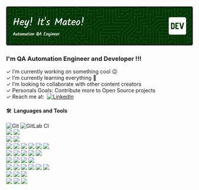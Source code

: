 ![Header](./github-header-image.png)

### I'm QA Automation Engineer and Developer !!!

✓ I’m currently working on something cool :wink: <br>
✓ I’m currently learning everything 🤣 <br>
✓ I’m looking to collaborate with other content creators <br>
✓ Personals Goals: Contribute more to Open Source projects <br>
✓ Reach me at:&nbsp;
[![LinkedIn](https://img.shields.io/badge/linkedin-%230077B5.svg?style=for-the-badge&logo=linkedin&logoColor=white)](https://www.linkedin.com/in/mateo-pu%C4%91a/)&nbsp;

#### 🛠️&nbsp;&nbsp;Languages&nbsp;and&nbsp;Tools

![Git](https://img.shields.io/badge/git-%23F05033.svg?style=for-the-badge&logo=git&logoColor=white)
![GitLab CI](https://img.shields.io/badge/gitlab%20ci-%23181717.svg?style=for-the-badge&logo=gitlab&logoColor=white)
<br>
![](https://img.shields.io/badge/html5-%23E34F26.svg?style=for-the-badge&logo=html5&logoColor=white)
![](https://img.shields.io/badge/css3-%231572B6.svg?style=for-the-badge&logo=css3&logoColor=white)
<br>
![](https://img.shields.io/badge/php-%23777BB4.svg?style=for-the-badge&logo=php&logoColor=white)
![](https://img.shields.io/badge/java-%23ED8B00.svg?style=for-the-badge&logo=java&logoColor=white)
<br>
![](https://img.shields.io/badge/javascript-%23323330.svg?style=for-the-badge&logo=javascript&logoColor=%23F7DF1E)
![](https://img.shields.io/badge/jquery-%230769AD.svg?style=for-the-badge&logo=jquery&logoColor=white)
![](https://img.shields.io/badge/NPM-%23000000.svg?style=for-the-badge&logo=npm&logoColor=white)
![](https://img.shields.io/badge/node.js-6DA55F?style=for-the-badge&logo=node.js&logoColor=white)
![](https://img.shields.io/badge/vuejs-%2335495e.svg?style=for-the-badge&logo=vuedotjs&logoColor=%234FC08D)
![](https://img.shields.io/badge/yarn-%232C8EBB.svg?style=for-the-badge&logo=yarn&logoColor=white)
<br>
![](https://img.shields.io/badge/JWT-black?style=for-the-badge&logo=JSON%20web%20tokens)
![](https://img.shields.io/badge/markdown-%23000000.svg?style=for-the-badge&logo=markdown&logoColor=white)
![](https://img.shields.io/badge/shell_script-%23121011.svg?style=for-the-badge&logo=gnu-bash&logoColor=white)
![](https://img.shields.io/badge/VIM-%2311AB00.svg?style=for-the-badge&logo=vim&logoColor=white)
![](https://img.shields.io/badge/Visual%20Studio%20Code-0078d7.svg?style=for-the-badge&logo=visual-studio-code&logoColor=white)
<br>
![](https://img.shields.io/badge/mysql-%2300f.svg?style=for-the-badge&logo=mysql&logoColor=white)
![](https://img.shields.io/badge/redis-%23DD0031.svg?style=for-the-badge&logo=redis&logoColor=white)
![](https://img.shields.io/badge/sqlite-%2307405e.svg?style=for-the-badge&logo=sqlite&logoColor=white)
![](https://img.shields.io/badge/postgres-%23316192.svg?style=for-the-badge&logo=postgresql&logoColor=white)
<br>
![](https://img.shields.io/badge/-cypress-%23E5E5E5?style=for-the-badge&logo=cypress&logoColor=058a5e)
![](https://img.shields.io/badge/-playwright-%232ead33?style=for-the-badge&logo=playwright&logoColor=d65348)
![](https://img.shields.io/badge/mac%20os-000000?style=for-the-badge&logo=macos&logoColor=F0F0F0)
![](https://img.shields.io/badge/Brave-FB542B?style=for-the-badge&logo=Brave&logoColor=white)
![](https://img.shields.io/badge/Postman-FF6C37?style=for-the-badge&logo=postman&logoColor=white)
![](https://img.shields.io/badge/-Swagger-%23Clojure?style=for-the-badge&logo=swagger&logoColor=white)
<br>
![](https://img.shields.io/badge/docker-%230db7ed.svg?style=for-the-badge&logo=docker&logoColor=white)
![](https://img.shields.io/badge/vagrant-%231563FF.svg?style=for-the-badge&logo=vagrant&logoColor=white)
![](https://img.shields.io/badge/Ubuntu-E95420?style=for-the-badge&logo=ubuntu&logoColor=white)
<br>
![](https://img.shields.io/badge/Discord_Gophers-%237289DA.svg?style=for-the-badge&logo=discord&logoColor=white)
![](https://img.shields.io/badge/Fiber-%237289DA.svg?style=for-the-badge&logo=discord&logoColor=white)
![](https://img.shields.io/badge/Vue_Land-%237289DA.svg?style=for-the-badge&logo=discord&logoColor=white)
<br />
